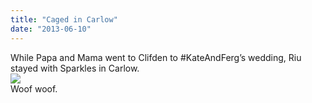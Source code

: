 ```yaml
---
title: "Caged in Carlow"
date: "2013-06-10"
---
```


While Papa and Mama went to Clifden to #KateAndFerg’s wedding, Riu stayed with Sparkles in Carlow.  
![](images/tumblr_inline_mo6hpxU2Ye1qlj3bd.jpg)  
Woof woof.

